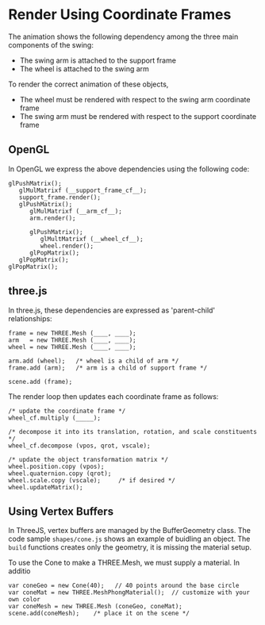 # Render Using Coordinate Frames

The animation shows the following dependency among the three
main components of the swing:

* The swing arm is attached to the support frame
* The wheel is attached to the swing arm

To render the correct animation of these objects,

* The wheel must be rendered with respect to the swing arm coordinate frame
* The swing arm must be rendered with respect to the support coordinate frame

## OpenGL

In OpenGL we express the above dependencies using the following
code:

```
glPushMatrix();
   glMulMatrixf (__support_frame_cf__);
   support_frame.render();
   glPushMatrix();
      glMulMatrixf (__arm_cf__);
      arm.render();

      glPushMatrix();
         glMultMatrixf (__wheel_cf__);
         wheel.render();
      glPopMatrix();
   glPopMatrix();
glPopMatrix();
```

## three.js

In three.js, these dependencies are expressed as 'parent-child'
relationships:

```
frame = new THREE.Mesh (____, ____);
arm   = new THREE.Mesh (____, ____);
wheel = new THREE.Mesh (____, ____);

arm.add (wheel);   /* wheel is a child of arm */
frame.add (arm);   /* arm is a child of support frame */

scene.add (frame);
```

The render loop then updates each coordinate frame as follows:

```
/* update the coordinate frame */
wheel_cf.multiply (_____);

/* decompose it into its translation, rotation, and scale constituents */
wheel_cf.decompose (vpos, qrot, vscale);

/* update the object transformation matrix */
wheel.position.copy (vpos);
wheel.quaternion.copy (qrot);
wheel.scale.copy (vscale);     /* if desired */
wheel.updateMatrix();
```

## Using Vertex Buffers

In ThreeJS, vertex buffers are managed by the BufferGeometry class.
The code sample `shapes/cone.js` shows an example of buidling an object. 
The `build` functions creates
only the geometry, it is missing the material setup.

To use the Cone to make a THREE.Mesh, we must supply a material. In additio

```
var coneGeo = new Cone(40);   // 40 points around the base circle
var coneMat = new THREE.MeshPhongMaterial();  // customize with your own color
var coneMesh = new THREE.Mesh (coneGeo, coneMat);
scene.add(coneMesh);    /* place it on the scene */
```
